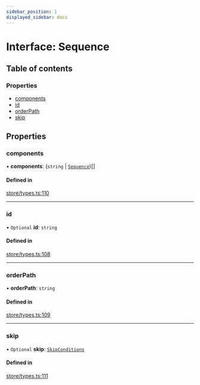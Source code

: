 ```yaml
---
sidebar_position: 1
displayed_sidebar: docs
---
```


# Interface: Sequence

## Table of contents

### Properties

- [components](Sequence.md#components)
- [id](Sequence.md#id)
- [orderPath](Sequence.md#orderpath)
- [skip](Sequence.md#skip)

## Properties

### components

• **components**: (`string` \| [`Sequence`](Sequence.md))[]

#### Defined in

[store/types.ts:110](https://github.com/revisit-studies/study/blob/cb2c5ee/src/store/types.ts#L110)

___

### id

• `Optional` **id**: `string`

#### Defined in

[store/types.ts:108](https://github.com/revisit-studies/study/blob/cb2c5ee/src/store/types.ts#L108)

___

### orderPath

• **orderPath**: `string`

#### Defined in

[store/types.ts:109](https://github.com/revisit-studies/study/blob/cb2c5ee/src/store/types.ts#L109)

___

### skip

• `Optional` **skip**: [`SkipConditions`](../modules.md#skipconditions)

#### Defined in

[store/types.ts:111](https://github.com/revisit-studies/study/blob/cb2c5ee/src/store/types.ts#L111)
